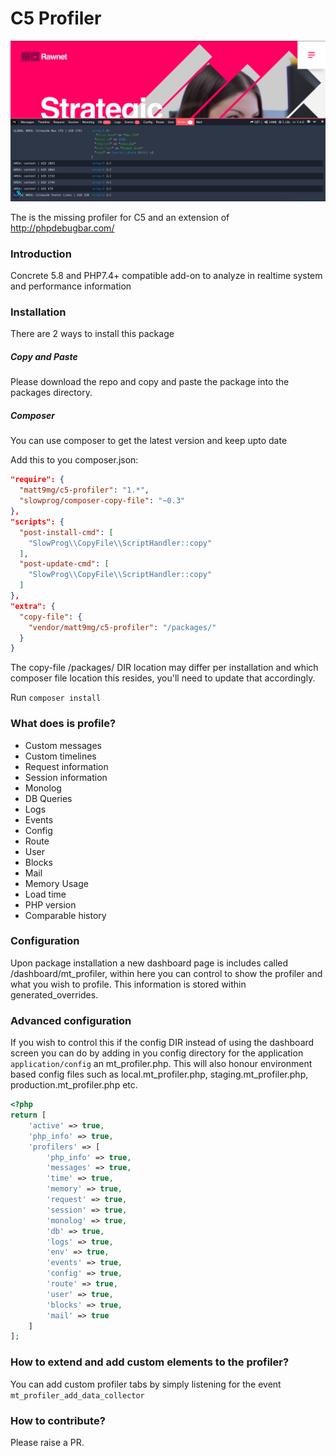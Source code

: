# C5 Profiler

![example](docs/images/example.png)

The is the missing profiler for C5 and an extension of http://phpdebugbar.com/

### Introduction
Concrete 5.8 and PHP7.4+ compatible add-on to analyze in realtime system and performance information

### Installation

There are 2 ways to install this package

##### Copy and Paste
Please download the repo and copy and paste the package into the packages directory.

##### Composer
You can use composer to get the latest version and keep upto date

Add this to you composer.json:

```json
"require": {
  "matt9mg/c5-profiler": "1.*",
  "slowprog/composer-copy-file": "~0.3"
},
"scripts": {
  "post-install-cmd": [
    "SlowProg\\CopyFile\\ScriptHandler::copy"
  ],
  "post-update-cmd": [
    "SlowProg\\CopyFile\\ScriptHandler::copy"
  ]
},
"extra": {
  "copy-file": {
    "vendor/matt9mg/c5-profiler": "/packages/"
  }
}
```

The copy-file /packages/ DIR location may differ per installation and which composer file location this resides, you'll need to update that accordingly.

Run `composer install`

### What does is profile?
- Custom messages
- Custom timelines
- Request information
- Session information
- Monolog
- DB Queries
- Logs
- Events
- Config
- Route
- User
- Blocks
- Mail
- Memory Usage
- Load time
- PHP version
- Comparable history

### Configuration
Upon package installation a new dashboard page is includes called /dashboard/mt_profiler, within here you can control to show the profiler and what you wish to profile. This information is stored within generated_overrides.

### Advanced configuration
If you wish to control this if the config DIR instead of using the dashboard screen you can do by adding in you config directory for the application `application/config` an mt_profiler.php. This will also honour environment based config files such as local.mt_profiler.php, staging.mt_profiler.php, production.mt_profiler.php etc.


```php
<?php
return [
    'active' => true,
    'php_info' => true,
    'profilers' => [
        'php_info' => true,
        'messages' => true,
        'time' => true,
        'memory' => true,
        'request' => true,
        'session' => true,
        'monolog' => true,
        'db' => true,
        'logs' => true,
        'env' => true,
        'events' => true,
        'config' => true,
        'route' => true,
        'user' => true,
        'blocks' => true,
        'mail' => true
    ]
];
```

### How to extend and add custom elements to the profiler?

You can add custom profiler tabs by simply listening for the event `mt_profiler_add_data_collector`

### How to contribute?
Please raise a PR.
